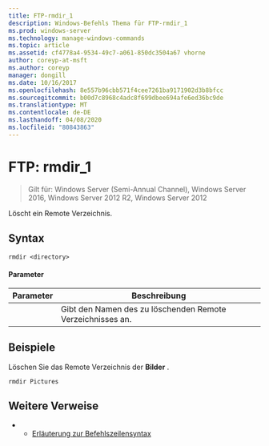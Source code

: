 ```yaml
---
title: FTP-rmdir_1
description: Windows-Befehls Thema für FTP-rmdir_1
ms.prod: windows-server
ms.technology: manage-windows-commands
ms.topic: article
ms.assetid: cf4778a4-9534-49c7-a061-850dc3504a67 vhorne
author: coreyp-at-msft
ms.author: coreyp
manager: dongill
ms.date: 10/16/2017
ms.openlocfilehash: 8e557b96cbb571f4cee7261ba9171902d3b8bfcc
ms.sourcegitcommit: b00d7c8968c4adc8f699dbee694afe6ed36bc9de
ms.translationtype: MT
ms.contentlocale: de-DE
ms.lasthandoff: 04/08/2020
ms.locfileid: "80843863"
---
```

# <a name="ftp-rmdir_1"></a>FTP: rmdir_1

>Gilt für: Windows Server (Semi-Annual Channel), Windows Server 2016, Windows Server 2012 R2, Windows Server 2012

Löscht ein Remote Verzeichnis.   
## <a name="syntax"></a>Syntax  
```  
rmdir <directory>  
```  
#### <a name="parameters"></a>Parameter  

|  Parameter  |                      Beschreibung                      |
|-------------|-------------------------------------------------------|
| <directory> | Gibt den Namen des zu löschenden Remote Verzeichnisses an. |

## <a name="examples"></a><a name=BKMK_Examples></a>Beispiele  
Löschen Sie das Remote Verzeichnis der **Bilder** .  
```  
rmdir Pictures  
```  
## <a name="additional-references"></a>Weitere Verweise  
-   - [Erläuterung zur Befehlszeilensyntax](command-line-syntax-key.md)  

